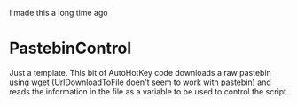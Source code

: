 I made this a long time ago
# PastebinControl
Just a template. This bit of AutoHotKey code downloads a raw pastebin using wget (UrlDownloadToFile doen't seem to work with pastebin) and reads the information in the file as a variable to be used to control the script. 
